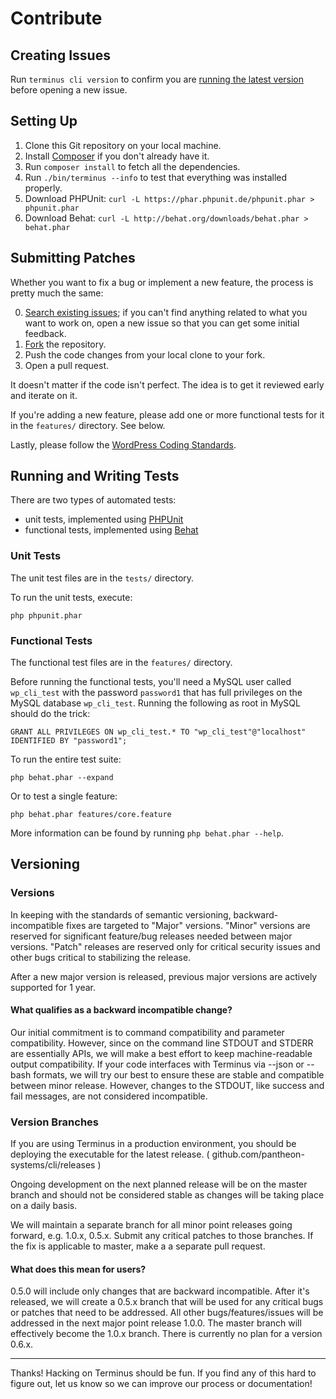 Contribute
==========

Creating Issues
---------------

Run `terminus cli version` to confirm you are [running the latest version](https://github.com/pantheon-systems/cli/wiki/Installation) before opening a new issue.

Setting Up
----------

1. Clone this Git repository on your local machine.
2. Install [Composer](https://getcomposer.org/) if you don't already have it.
2. Run `composer install` to fetch all the dependencies.
3. Run `./bin/terminus --info` to test that everything was installed properly.
4. Download PHPUnit: `curl -L https://phar.phpunit.de/phpunit.phar > phpunit.phar`
5. Download Behat: `curl -L http://behat.org/downloads/behat.phar > behat.phar`

Submitting Patches
------------------

Whether you want to fix a bug or implement a new feature, the process is pretty much the same:

0. [Search existing issues](https://github.com/pantheon-systems/cli/issues); if you can't find anything related to what you want to work on, open a new issue so that you can get some initial feedback.
1. [Fork](https://github.com/pantheon-systems/cli/fork) the repository.
2. Push the code changes from your local clone to your fork.
3. Open a pull request.

It doesn't matter if the code isn't perfect. The idea is to get it reviewed early and iterate on it.

If you're adding a new feature, please add one or more functional tests for it in the `features/` directory. See below.

Lastly, please follow the [WordPress Coding Standards](http://make.wordpress.org/core/handbook/coding-standards/).

Running and Writing Tests
-------------------------

There are two types of automated tests:

* unit tests, implemented using [PHPUnit](http://phpunit.de/)
* functional tests, implemented using [Behat](http://behat.org)

### Unit Tests

The unit test files are in the `tests/` directory.

To run the unit tests, execute:

    php phpunit.phar

### Functional Tests

The functional test files are in the `features/` directory.

Before running the functional tests, you'll need a MySQL user called `wp_cli_test` with the
password `password1` that has full privileges on the MySQL database `wp_cli_test`.
Running the following as root in MySQL should do the trick:

    GRANT ALL PRIVILEGES ON wp_cli_test.* TO "wp_cli_test"@"localhost" IDENTIFIED BY "password1";

To run the entire test suite:

    php behat.phar --expand

Or to test a single feature:

    php behat.phar features/core.feature

More information can be found by running `php behat.phar --help`.

Versioning 
--------------

### Versions 

In keeping with the standards of semantic versioning, backward-incompatible fixes are targeted to "Major" versions. "Minor" versions are reserved for significant feature/bug releases needed between major versions. "Patch" releases are reserved only for critical security issues and other bugs critical to stabilizing the release. 

After a new major version is released, previous major versions are actively supported for 1 year. 

#### What qualifies as a backward incompatible change?

Our initial commitment is to command compatibility and parameter compatibility. However, since on the command line STDOUT and STDERR are essentially APIs, we will make a best effort to keep machine-readable output compatibility. If your code interfaces with Terminus via --json or --bash formats, we will try our best to ensure these are stable and compatible between minor release. However, changes to the STDOUT, like success and fail messages, are not considered incompatible. 

### Version Branches 

If you are using Terminus in a production environment, you should be deploying the executable for the latest release. ( github.com/pantheon-systems/cli/releases )

Ongoing development on the next planned release will be on the master branch and should not be considered stable as changes will be taking place on a daily basis. 

We will maintain a separate branch for all minor point releases going forward, e.g. 1.0.x, 0.5.x. Submit any critical patches to those branches. If the fix is applicable to master, make a a separate pull request.

#### What does this mean for users?

0.5.0 will include only changes that are backward incompatible. After it's released, we will create a 0.5.x branch that will be used for any critical bugs or patches that need to be addressed. All other bugs/features/issues will be addressed in the next major point release 1.0.0. The master branch will effectively become the 1.0.x branch. There is currently no plan for a version 0.6.x. 

----------

Thanks! Hacking on Terminus should be fun. If you find any of this hard to figure
out, let us know so we can improve our process or documentation!
